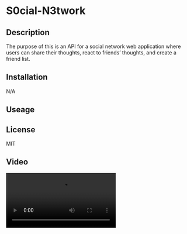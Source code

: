 # S0cial-N3twork

## Description
The purpose of this is an API for a social network web application where users can share their thoughts, react to friends’ thoughts, and create a friend list.

## Installation
N/A

## Useage


## License
MIT

## Video
![alt text](./Develop/Untitled_%20Jul%2024%2C%202023%2011_06%20PM.webm)